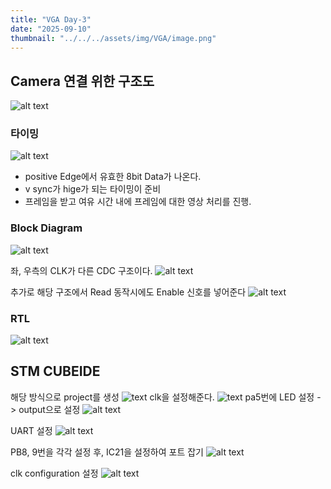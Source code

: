 ```yaml
---
title: "VGA Day-3"
date: "2025-09-10"
thumbnail: "../../../assets/img/VGA/image.png"
---
```


## Camera 연결 위한 구조도
![alt text](<../../../assets/img/VGA/day-3/스크린샷 2025-09-10 095019.png>)

### 타이밍
![alt text](<../../../assets/img/VGA/day-3/스크린샷 2025-09-10 103722.png>)

- positive Edge에서 유효한 8bit Data가 나온다.
- v sync가 hige가 되는 타이밍이 준비
- 프레임을 받고 여유 시간 내에 프레임에 대한 영상 처리를 진행.

### Block Diagram
![alt text](<../../../assets/img/VGA/day-3/스크린샷 2025-09-10 105516.png>)

좌, 우측의 CLK가 다른 CDC 구조이다.
![alt text](<../../../assets/img/VGA/day-3/스크린샷 2025-09-10 105806.png>)

추가로 해당 구조에서 Read 동작시에도 Enable 신호를 넣어준다
![alt text](<../../../assets/img/VGA/day-3/스크린샷 2025-09-10 112257.png>)


### RTL
![alt text](<../../../assets/img/VGA/day-3/스크린샷 2025-09-10 124711.png>)




## STM CUBEIDE
해당 방식으로 project를 생성
![text](<../../../assets/img/VGA/day-3/스크린샷 2025-09-10 140759.png>) 
clk을 설정해준다.
![text](<../../../assets/img/VGA/day-3/스크린샷 2025-09-10 140834.png>)
pa5번에 LED 설정 -> output으로 설정 
![alt text](<../../../assets/img/VGA/day-3/스크린샷 2025-09-10 141033.png>)

UART 설정
![alt text](<../../../assets/img/VGA/day-3/스크린샷 2025-09-10 141201.png>)

PB8, 9번을 각각 설정 후, IC21을 설정하여 포트 잡기
![alt text](<../../../assets/img/VGA/day-3/스크린샷 2025-09-10 141201.png>)

clk configuration 설정
![alt text](<화면 캡처 2025-09-10 141839.png>)
